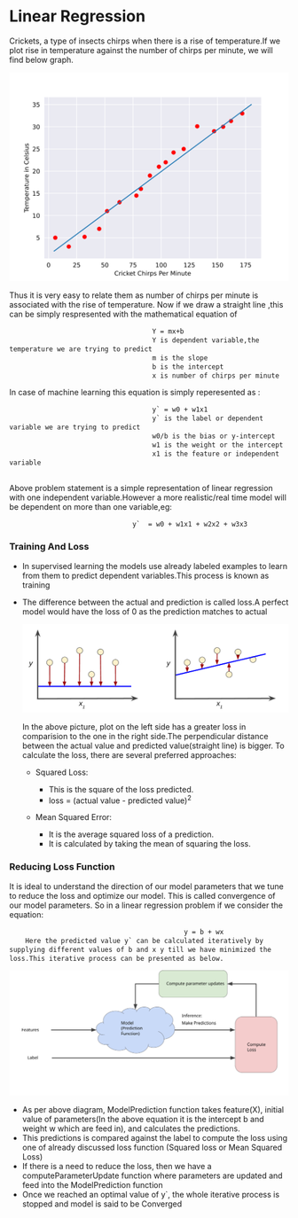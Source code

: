# Linear Regression 

Crickets, a type of insects chirps when there is a rise of temperature.If we plot rise in temperature against the number of chirps per minute, we will find below graph.

![Cricket Chirping Plot](https://raw.githubusercontent.com/CoderFundamentals/python/master/linearR/img/CricketLine.svg)

Thus it is very easy to relate them as number of chirps per minute is associated with the rise of temperature. Now if we draw a straight line ,this can be simply respresented with the mathematical equation of 
```
                                    Y = mx+b
                                    Y is dependent variable,the temperature we are trying to predict
                                    m is the slope
                                    b is the intercept
                                    x is number of chirps per minute
```
In case of machine learning this equation is simply reperesented as :
```
                                    y` = w0 + w1x1
                                    y` is the label or dependent variable we are trying to predict
                                    w0/b is the bias or y-intercept
                                    w1 is the weight or the intercept
                                    x1 is the feature or independent variable
                
```
Above problem statement is a simple representation of linear regression with one independent variable.However a more realistic/real time model will be dependent on more than one variable,eg:
```
                               y`  = w0 + w1x1 + w2x2 + w3x3
```
### Training And Loss
- In supervised learning the models use already labeled examples to learn from them to predict dependent variables.This process is known as training
- The difference between the actual and prediction is called loss.A perfect model would have the loss of 0 as the prediction matches to actual

    ![Loss Plot](https://raw.githubusercontent.com/CoderFundamentals/python/master/linearR/img/LossSideBySide.png)
    
     In the above picture, plot on the left side has a greater loss in comparision to the one in the right side.The perpendicular distance between the actual value and predicted value(straight line) is bigger.
     To calculate the loss, there are several preferred approaches:
     - Squared Loss:
        -  This is the square of the loss predicted.
        - loss = (actual value - predicted value)<sup>2</sup>
        
    - Mean Squared Error:
        - It is the average squared loss of a prediction.
        - It is calculated by taking the mean of squaring the loss.
        
### Reducing Loss Function
 It is ideal to understand the direction of our model parameters that we tune to reduce the loss and optimize our model. This is called convergence of our model parameters. So in a linear regression problem if we consider the equation:
```             
                                            y = b + wx
    Here the predicted value y` can be calculated iteratively by supplying different values of b and x y till we have minimized the loss.This iterative process can be presented as below.
```
![Iterative Approach](https://raw.githubusercontent.com/CoderFundamentals/python/master/linearR/img/GradientDescentDiagram.svg)

-   As per above diagram, ModelPrediction function takes feature(X), initial value of parameters(In the above equation it is the intercept b and weight w which are feed in), and calculates the predictions.
-   This predictions is compared against the label to compute the loss using one of already discussed loss function (Squared loss or Mean Squared Loss)
- If there is a need to reduce the loss, then we have a computeParameterUpdate function where parameters are updated and feed into the ModelPrediction function
- Once we reached an optimal value of y`, the whole iterative process is stopped and model is said to be <bold>Converged</bold>

